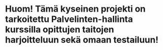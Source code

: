 # Huom! Tämä kyseinen projekti on tarkoitettu Palvelinten-hallinta kurssilla opittujen taitojen harjoitteluun sekä omaan testailuun!
